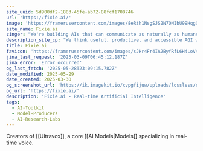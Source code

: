 ```yaml
---
site_uuid: 5d900df2-1883-45fe-ab72-88fcf1708746
url: 'https://fixie.ai/'
image: 'https://framerusercontent.com/images/8eRth1NsgSJS2N7ONIbU99Hqg0.svg'
site_name: Fixie.ai
zinger: "We're building AIs that can communicate as naturally as humans do"
description_site_cp: "We think useful, productive, and accessible AGI will require models that can operate in the fast-paced, ambiguous world of natural human communication."
title: Fixie.ai
favicon: 'https://framerusercontent.com/images/sJHr4Fr4IA2ByYRfL6H4LoV4XA.png'
jina_last_request: '2025-03-09T06:45:12.187Z'
jina_error: 'Error occurred'
og_last_fetch: '2025-05-28T23:09:15.782Z'
date_modified: 2025-05-29
date_created: 2025-03-30
og_screenshot_url: 'https://ik.imagekit.io/xvpgfijuw/uploads/lossless/screenshots/20250528_Fixie_AI_og_screenshot.jpeg'
og_url: 'https://fixie.ai/'
description: 'Fixie.ai - Real-time Artificial Intelligence'
tags:
  - AI-Toolkit
  - Model-Producers
  - AI-Research-Labs
---
```


Creators of [[Ultravox]], a core [[AI Models|Models]] specializing in real-time voice.